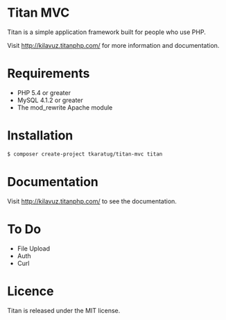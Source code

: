 # Titan MVC
Titan is a simple application framework built for people who use PHP.

Visit http://kilavuz.titanphp.com/ for more information and documentation.

# Requirements
* PHP 5.4 or greater
* MySQL 4.1.2 or greater
* The mod_rewrite Apache module

# Installation
```sh
$ composer create-project tkaratug/titan-mvc titan
```

# Documentation
Visit http://kilavuz.titanphp.com/ to see the documentation.

# To Do
- File Upload
- Auth
- Curl

# Licence
Titan is released under the MIT license.

